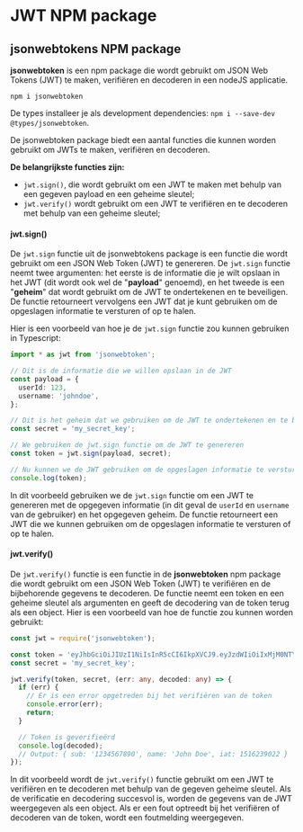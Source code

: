 # JWT NPM package

## jsonwebtokens NPM package

**jsonwebtoken** is een npm package die wordt gebruikt om JSON Web Tokens (JWT) te maken, verifiëren en decoderen in een nodeJS applicatie.

```
npm i jsonwebtoken
```

De types installeer je als development dependencies: `npm i --save-dev @types/jsonwebtoken`.

De jsonwebtoken package biedt een aantal functies die kunnen worden gebruikt om JWTs te maken, verifiëren en decoderen.

**De belangrijkste functies zijn:**

* `jwt.sign()`, die wordt gebruikt om een JWT te maken met behulp van een gegeven payload en een geheime sleutel;
* `jwt.verify()` wordt gebruikt om een JWT te verifiëren en te decoderen met behulp van een geheime sleutel;

#### jwt.sign()

De `jwt.sign` functie uit de jsonwebtokens package is een functie die wordt gebruikt om een JSON Web Token (JWT) te genereren. De `jwt.sign` functie neemt twee argumenten: het eerste is de informatie die je wilt opslaan in het JWT (dit wordt ook wel de "**payload**" genoemd), en het tweede is een "**geheim**" dat wordt gebruikt om de JWT te ondertekenen en te beveiligen. De functie retourneert vervolgens een JWT dat je kunt gebruiken om de opgeslagen informatie te versturen of op te halen.

Hier is een voorbeeld van hoe je de `jwt.sign` functie zou kunnen gebruiken in Typescript:

```typescript
import * as jwt from 'jsonwebtoken';

// Dit is de informatie die we willen opslaan in de JWT
const payload = {
  userId: 123,
  username: 'johndoe',
};

// Dit is het geheim dat we gebruiken om de JWT te ondertekenen en te beveiligen
const secret = 'my_secret_key';

// We gebruiken de jwt.sign functie om de JWT te genereren
const token = jwt.sign(payload, secret);

// Nu kunnen we de JWT gebruiken om de opgeslagen informatie te versturen of op te halen
console.log(token);
```

In dit voorbeeld gebruiken we de `jwt.sign` functie om een JWT te genereren met de opgegeven informatie (in dit geval de `userId` en `username` van de gebruiker) en het opgegeven geheim. De functie retourneert een JWT die we kunnen gebruiken om de opgeslagen informatie te versturen of op te halen.

#### jwt.verify()

De `jwt.verify()` functie is een functie in de **jsonwebtoken** npm package die wordt gebruikt om een JSON Web Token (JWT) te verifiëren en de bijbehorende gegevens te decoderen. De functie neemt een token en een geheime sleutel als argumenten en geeft de decodering van de token terug als een object. Hier is een voorbeeld van hoe de functie zou kunnen worden gebruikt:

```typescript
const jwt = require('jsonwebtoken');

const token = 'eyJhbGciOiJIUzI1NiIsInR5cCI6IkpXVCJ9.eyJzdWIiOiIxMjM0NTY3ODkwIiwibmFtZSI6IkpvaG4gRG9lIiwiaWF0IjoxNTE2MjM5MDIyfQ.SflKxwRJSMeKKF2QT4fwpMeJf36POk6yJV_adQssw5c';
const secret = 'my_secret_key';

jwt.verify(token, secret, (err: any, decoded: any) => {
  if (err) {
    // Er is een error opgetreden bij het verifiëren van de token
    console.error(err);
    return;
  }

  // Token is geverifieërd
  console.log(decoded);
  // Output: { sub: '1234567890', name: 'John Doe', iat: 1516239022 }
});
```

In dit voorbeeld wordt de `jwt.verify()` functie gebruikt om een JWT te verifiëren en te decoderen met behulp van de gegeven geheime sleutel. Als de verificatie en decodering succesvol is, worden de gegevens van de JWT weergegeven als een object. Als er een fout optreedt bij het verifiëren of decoderen van de token, wordt een foutmelding weergegeven.


